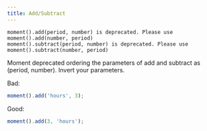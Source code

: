 ```yaml
---
title: Add/Subtract
---
```

```
moment().add(period, number) is deprecated. Please use moment().add(number, period)
moment().subtract(period, number) is deprecated. Please use moment().subtract(number, period)
```

Moment deprecated ordering the parameters of add and subtract as (period, number). Invert your parameters.

Bad:
```js
moment().add('hours', 3);
```

Good:
```js
moment().add(3, 'hours');
```

